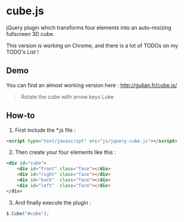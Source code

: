 cube.js
=======

jQuery plugin which transforms four elements into an auto-resizing fullscreen 3D cube.

This version is working on Chrome, and there is a lot of TODOs on my TODO's List ! 

Demo
----

You can find an almost working version here : http://gulian.fr/cube.js/
> Rotate the cube with arrow keys Luke 

How-to
------

1. First include the *.js file : 

```html
<script type="text/javascript" src="js/jquery.cube.js"></script>
```

2. Then create your four elements like this : 

```html
<div id="cube">
	<div id="front" class="face"></div>
	<div id="right" class="face"></div>
	<div id="back"  class="face"></div>
	<div id="left"  class="face"></div>
</div>
```

3. And finally execute the plugin : 

```js
$.Cube("#cube");
```
